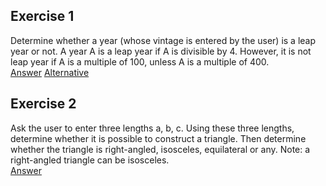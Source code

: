 ## Exercise 1  
Determine whether a year (whose vintage is entered by the user) is a leap year or not. A year A is a leap year if A is divisible by 4. However, it is not leap year if A is a multiple of 100, unless A is a multiple of 400.  
[Answer](./ex01.py)
[Alternative](./ex01a.py)  

## Exercise 2
Ask the user to enter three lengths a, b, c. Using these three lengths, determine whether it is possible to construct a triangle. Then determine whether the triangle is right-angled, isosceles, equilateral or any. Note: a right-angled triangle can be isosceles.  
[Answer](./ex02.py)


